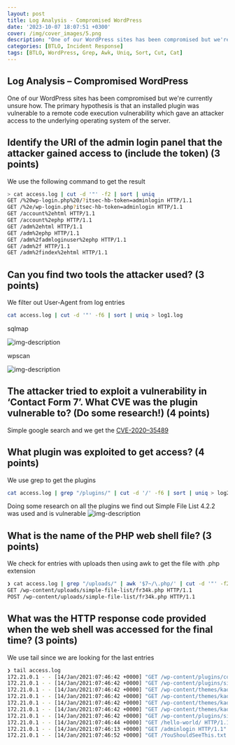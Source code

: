 ```yaml
---
layout: post
title: Log Analysis - Compromised WordPress
date: '2023-10-07 18:07:51 +0300'
cover: /img/cover_images/5.png
description: "One of our WordPress sites has been compromised but we're currently unsure how"
categories: [BTLO, Incident Response]
tags: [BTLO, WordPress, Grep, Awk, Uniq, Sort, Cut, Cat]
---
```


## Log Analysis – Compromised WordPress
One of our WordPress sites has been compromised but we're currently unsure how. The primary hypothesis is that an installed plugin was vulnerable to a remote code execution vulnerability which gave an attacker access to the underlying operating system of the server. 

##  Identify the URI of the admin login panel that the attacker gained access to (include the token) (3 points) 

We use the following command to get the result
```bash
> cat access.log | cut -d '"' -f2 | sort | uniq
GET /%20wp-login.php%20/?itsec-hb-token=adminlogin HTTP/1.1
GET /%2e/wp-login.php?itsec-hb-token=adminlogin HTTP/1.1
GET /account%2ehtml HTTP/1.1
GET /account%2ephp HTTP/1.1
GET /adm%2ehtml HTTP/1.1
GET /adm%2ephp HTTP/1.1
GET /adm%2fadmloginuser%2ephp HTTP/1.1
GET /adm%2f HTTP/1.1
GET /adm%2findex%2ehtml HTTP/1.1
```

##  Can you find two tools the attacker used? (3 points) 

We filter out User-Agent from log entries
```bash
cat access.log | cut -d '"' -f6 | sort | uniq > log1.log
```
sqlmap

![img-description](/assets/img/log-analysis/1.png)

wpscan

![img-description](/assets/img/log-analysis/2.png)

##  The attacker tried to exploit a vulnerability in ‘Contact Form 7’. What CVE was the plugin vulnerable to? (Do some research!) (4 points) 

Simple google search and we get the [CVE-2020–35489](https://cve.mitre.org/cgi-bin/cvename.cgi?name=CVE-2020-35489)

##  What plugin was exploited to get access? (4 points) 

We use grep to get the plugins
```bash
cat access.log | grep "/plugins/" | cut -d '/' -f6 | sort | uniq > log2.log
```
Doing some research on all the plugins we find out Simple File List 4.2.2 was used and is vulnerable
![img-description](/assets/img/log-analysis/3.png)

##  What is the name of the PHP web shell file? (3 points) 

We check for entries with uploads then using awk to get the file with .php extension 
```bash
❯ cat access.log | grep "/uploads/" | awk '$7~/\.php/' | cut -d '"' -f2 | sort | uniq
GET /wp-content/uploads/simple-file-list/fr34k.php HTTP/1.1
POST /wp-content/uploads/simple-file-list/fr34k.php HTTP/1.1
```

##  What was the HTTP response code provided when the web shell was accessed for the final time? (3 points) 

We use tail since we are looking for the last entries
```bash
❯ tail access.log
172.21.0.1 - - [14/Jan/2021:07:46:42 +0000] "GET /wp-content/plugins/contact-form-7/includes/css/styles.css?ver=5.3.1 HTTP/1.1" 404 488 "http://172.21.0.4/" "Mozilla/5.0 (X11; Linux x86_64; rv:78.0) Gecko/20100101 Firefox/78.0"
172.21.0.1 - - [14/Jan/2021:07:46:42 +0000] "GET /wp-content/plugins/simple-file-list/css/eeStyles.css?ver=5 HTTP/1.1" 404 488 "http://172.21.0.4/" "Mozilla/5.0 (X11; Linux x86_64; rv:78.0) Gecko/20100101 Firefox/78.0"
172.21.0.1 - - [14/Jan/2021:07:46:42 +0000] "GET /wp-content/themes/kadence/assets/css/global.min.css?ver=1.0.11 HTTP/1.1" 404 488 "http://172.21.0.4/" "Mozilla/5.0 (X11; Linux x86_64; rv:78.0) Gecko/20100101 Firefox/78.0"
172.21.0.1 - - [14/Jan/2021:07:46:42 +0000] "GET /wp-content/themes/kadence/assets/css/header.min.css?ver=1.0.11 HTTP/1.1" 404 488 "http://172.21.0.4/" "Mozilla/5.0 (X11; Linux x86_64; rv:78.0) Gecko/20100101 Firefox/78.0"
172.21.0.1 - - [14/Jan/2021:07:46:42 +0000] "GET /wp-content/themes/kadence/assets/css/content.min.css?ver=1.0.11 HTTP/1.1" 404 488 "http://172.21.0.4/" "Mozilla/5.0 (X11; Linux x86_64; rv:78.0) Gecko/20100101 Firefox/78.0"
172.21.0.1 - - [14/Jan/2021:07:46:42 +0000] "GET /wp-content/themes/kadence/assets/css/footer.min.css?ver=1.0.11 HTTP/1.1" 404 488 "http://172.21.0.4/" "Mozilla/5.0 (X11; Linux x86_64; rv:78.0) Gecko/20100101 Firefox/78.0"
172.21.0.1 - - [14/Jan/2021:07:46:42 +0000] "GET /wp-content/plugins/simple-file-list/js/ee-head.js?ver=5 HTTP/1.1" 404 488 "http://172.21.0.4/" "Mozilla/5.0 (X11; Linux x86_64; rv:78.0) Gecko/20100101 Firefox/78.0"
172.21.0.1 - - [14/Jan/2021:07:46:44 +0000] "GET /hello-world/ HTTP/1.1" 404 488 "http://172.21.0.4/" "Mozilla/5.0 (X11; Linux x86_64; rv:78.0) Gecko/20100101 Firefox/78.0"
172.21.0.1 - - [14/Jan/2021:07:46:13 +0000] "GET /adminlogin HTTP/1.1" 404 489 "-" "Mozilla/5.0 (X11; Linux x86_64; rv:78.0) Gecko/20100101 Firefox/78.0"
172.21.0.1 - - [14/Jan/2021:07:46:52 +0000] "GET /YouShouldSeeThis.txt HTTP/1.1" 200 488 "http://172.21.0.4/" "Mozilla/5.0 (X11; Linux x86_64; rv:78.0) Gecko/20100101 Firefox/78.0"
```